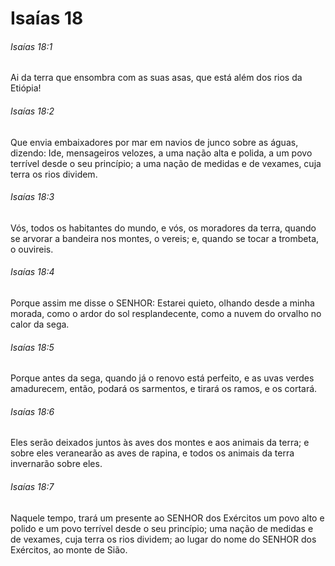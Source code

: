 # Isaías 18

###### Isaías 18:1

Ai da terra que ensombra com as suas asas, que está além dos rios da Etiópia!

###### Isaías 18:2

Que envia embaixadores por mar em navios de junco sobre as águas, dizendo: Ide, mensageiros velozes, a uma nação alta e polida, a um povo terrível desde o seu princípio; a uma nação de medidas e de vexames, cuja terra os rios dividem.

###### Isaías 18:3

Vós, todos os habitantes do mundo, e vós, os moradores da terra, quando se arvorar a bandeira nos montes, o vereis; e, quando se tocar a trombeta, o ouvireis.

###### Isaías 18:4

Porque assim me disse o SENHOR: Estarei quieto, olhando desde a minha morada, como o ardor do sol resplandecente, como a nuvem do orvalho no calor da sega.

###### Isaías 18:5

Porque antes da sega, quando já o renovo está perfeito, e as uvas verdes amadurecem, então, podará os sarmentos, e tirará os ramos, e os cortará.

###### Isaías 18:6

Eles serão deixados juntos às aves dos montes e aos animais da terra; e sobre eles veranearão as aves de rapina, e todos os animais da terra invernarão sobre eles.

###### Isaías 18:7

Naquele tempo, trará um presente ao SENHOR dos Exércitos um povo alto e polido e um povo terrível desde o seu princípio; uma nação de medidas e de vexames, cuja terra os rios dividem; ao lugar do nome do SENHOR dos Exércitos, ao monte de Sião.

